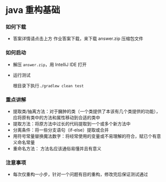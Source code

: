 # java 重构基础

### 如何下载
+ 答案详情请点击上方 作业答案下载，来下载 answer.zip 压缩包文件

### 如何启动
+ 解压 `answer.zip`，用 IntelliJ IDE 打开
+ 运行测试

  根目录下执行`./gradlew clean test`

### 重点讲解

+ 提取类/抽离方法：对于臃肿的类（一个类提供了本该有几个类提供的功能），应将原有类中的方法和属性移动到合适的类中
+ 提取方法：将原方法中过长的代码提取到一个或多个新方法中
+ 分离条件：将一些分支语句（if-else）提取或合并
+ 用符号常量替换魔法数字：将经常使用的变量或不易理解的符合，赋已个有意义命名常量
+ 重命名方法： 方法名应该通俗易懂并且有意义

### 注意事项
+ 每次仅重构一小步，针对一个问题有目的重构，修改完后保证测试通过